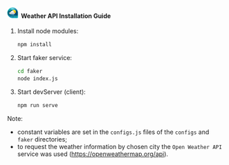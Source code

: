 <h4>
  <img src="https://github.com/yevhentatiievskyi/Weather-API/blob/master/src/assets/logo.png?raw=true" alt="drawing" width="25"/>
  &nbsp;Weather API Installation Guide  
</h4>

1. Install node modules: 
    ```bash
    npm install
    ```
2. Start faker service:
    ```bash
    cd faker
    node index.js
    ```
3. Start devServer (client):
    ```bash
    npm run serve
    ```
Note: 
- constant variables are set in the `configs.js` files of the `configs` and `faker` directories;
- to request the weather information by chosen city the `Open Weather API` service was used (https://openweathermap.org/api).